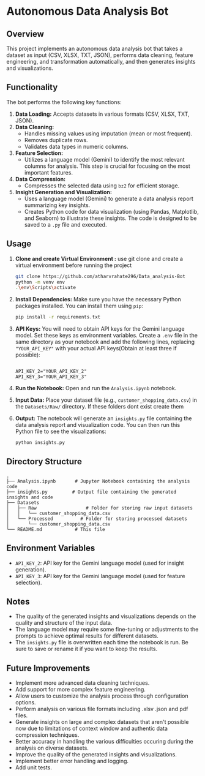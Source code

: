 # Autonomous Data Analysis Bot

## Overview

This project implements an autonomous data analysis bot that takes a dataset as input (CSV, XLSX, TXT, JSON), performs data cleaning, feature engineering, and transformation automatically, and then generates insights and visualizations.

## Functionality

The bot performs the following key functions:

1.  **Data Loading:**  Accepts datasets in various formats (CSV, XLSX, TXT, JSON).
2.  **Data Cleaning:**
    *   Handles missing values using imputation (mean or most frequent).
    *   Removes duplicate rows.
    *   Validates data types in numeric columns.
3.  **Feature Selection:**
    *   Utilizes a language model (Gemini) to identify the most relevant columns for analysis.  This step is crucial for focusing on the most important features.
4.  **Data Compression:**
    *   Compresses the selected data using `bz2` for efficient storage.
5.  **Insight Generation and Visualization:**
    *   Uses a language model (Gemini) to generate a data analysis report summarizing key insights.
    *   Creates Python code for data visualization (using Pandas, Matplotlib, and Seaborn) to illustrate these insights.  The code is designed to be saved to a `.py` file and executed.

## Usage

1. **Clone and create Virtual Environment :** use git clone and create a virtual environment before running the project

    ```bash
    git clone https://github.com/atharvrahate296/Data_analysis-Bot
    python -m venv env
    .\env\Scripts\activate
    ```

2.  **Install Dependencies:** Make sure you have the necessary Python packages installed. You can install them using `pip`:

    ```bash
    pip install -r requirements.txt
    ```

3.  **API Keys:**  You will need to obtain API keys for the Gemini language model.  Set these keys as environment variables.  Create a `.env` file in the same directory as your notebook and add the following lines, replacing `"YOUR_API_KEY"` with your actual API keys(Obtain at least three if possible):

    ```

    API_KEY_2="YOUR_API_KEY_2"
    API_KEY_3="YOUR_API_KEY_3"
    ```

4.  **Run the Notebook:**  Open and run the `Analysis.ipynb` notebook.

5.  **Input Data:** Place your dataset file (e.g., `customer_shopping_data.csv`) in the `Datasets/Raw/` directory.  If these folders dont exist create them

6.  **Output:** The notebook will generate an `insights.py` file containing the data analysis report and visualization code.  You can then run this Python file to see the visualizations:

    ```bash
    python insights.py
    ```

## Directory Structure

```
.
├── Analysis.ipynb       # Jupyter Notebook containing the analysis code
├── insights.py         # Output file containing the generated insights and code
├── Datasets
│   ├── Raw                  # Folder for storing raw input datasets
│   │   └── customer_shopping_data.csv
│   └── Processed          # Folder for storing processed datasets
│       └── customer_shopping_data.csv
└── README.md            # This file
```

## Environment Variables

*   `API_KEY_2`: API key for the Gemini language model (used for insight generation).
*   `API_KEY_3`: API key for the Gemini language model (used for feature selection).

## Notes

*   The quality of the generated insights and visualizations depends on the quality and structure of the input data.
*   The language model may require some fine-tuning or adjustments to the prompts to achieve optimal results for different datasets.
*   The `insights.py` file is overwritten each time the notebook is run.  Be sure to save or rename it if you want to keep the results.

## Future Improvements

*   Implement more advanced data cleaning techniques.
*   Add support for more complex feature engineering.
*   Allow users to customize the analysis process through configuration options.
*   Perform analysis on various file formats including .xlsv .json and pdf files.
*   Generate insights on large and complex datasets that aren't possible now due to limitations of context window and authentic data compression techniques.
*   Better accuracy in handling the various difficulties occuring during the analysis on diverse datasets.
*   Improve the quality of the generated insights and visualizations.
*   Implement better error handling and logging.
*   Add unit tests.